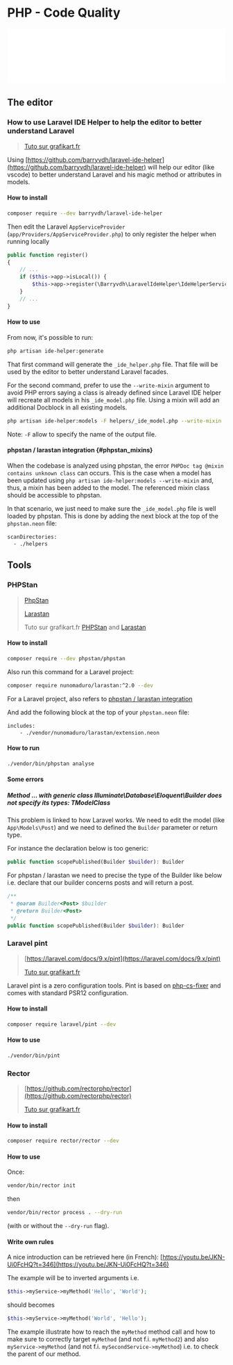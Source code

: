 <!-- This file has been generated by the concat.sh script. -->
<!-- Don't modify this file manually (you'll loose your changes) -->
<!-- but run the tool once more -->
<!-- Last refresh date: Sunday, January 01, 2023, 18:04:45 -->

# PHP - Code Quality

![Banner](./banner.svg)

## The editor

### How to use Laravel IDE Helper to help the editor to better understand Laravel

> [Tuto sur grafikart.fr](https://grafikart.fr/tutoriels/laravel-ide-helper-2040#t83)

Using [https://github.com/barryvdh/laravel-ide-helper](https://github.com/barryvdh/laravel-ide-helper) will help our editor (like vscode) to better understand Laravel and his magic method or attributes in models.

#### How to install

```bash
composer require --dev barryvdh/laravel-ide-helper
```

Then edit the Laravel `AppServiceProvider` (`app/Providers/AppServiceProvider.php`) to only register the helper when running locally

```php
public function register()
{
    // ...
    if ($this->app->isLocal()) {
        $this->app->register(\Barryvdh\LaravelIdeHelper\IdeHelperServiceProvider::class);
    }
    // ...
}
```

#### How to use

From now, it's possible to run:

```bash
php artisan ide-helper:generate
```

That first command will generate the `_ide_helper.php` file. That file will be used by the editor to better understand Laravel facades.

For the second command, prefer to use the `--write-mixin` argument to avoid PHP errors saying a class is already defined since Laravel IDE helper will recreate all models in his `_ide_model.php` file. Using a mixin will add an additional Docblock in all existing models.

```bash
php artisan ide-helper:models -F helpers/_ide_model.php --write-mixin
```

Note: `-F` allow to specify the name of the output file.

#### phpstan / larastan integration {#phpstan_mixins}

When the codebase is analyzed using phpstan, the error `PHPDoc tag @mixin contains unknown class` can occurs. This is the case when a model has been updated using `php artisan ide-helper:models --write-mixin` and, thus, a mixin has been added to the model. The referenced mixin class should be accessible to phpstan.

In that scenario, we just need to make sure the `_ide_model.php` file is well loaded by phpstan. This is done by adding the next block at the top of the `phpstan.neon` file:

```neon
scanDirectories:
  - ./helpers
```

## Tools

### PHPStan

> [PhpStan](https://phpstan.org/user-guide/getting-started)
>
> [Larastan](https://github.com/nunomaduro/larastan)
>
> Tuto sur grafikart.fr [PHPStan](https://grafikart.fr/tutoriels/laravel-ide-helper-2040#t416) and [Larastan](https://grafikart.fr/tutoriels/laravel-ide-helper-2040#t599)

#### How to install

```bash
composer require --dev phpstan/phpstan
```

Also run this command for a Laravel project:

```bash
composer require nunomaduro/larastan:^2.0 --dev
```

For a Laravel project, also refers to [phpstan / larastan integration](#phpstan_mixins)


And add the following block at the top of your `phpstan.neon` file:

```neon
includes:
    - ./vendor/nunomaduro/larastan/extension.neon
```

#### How to run

```bash
./vendor/bin/phpstan analyse
```

#### Some errors

##### Method ... with generic class Illuminate\Database\Eloquent\Builder does not specify its types: TModelClass

This problem is linked to how Laravel works. We need to edit the model (like `App\Models\Post`) and we need to defined the `Builder` parameter or return type.

For instance the declaration below is too generic: 

```php
public function scopePublished(Builder $builder): Builder
```

For phpstan / larastan we need to precise the type of the Builder like below i.e. declare that our builder concerns posts and will return a post.

```php
/**
 * @oaram Builder<Post> $builder
 * @return Builder<Post>
 */ 
public function scopePublished(Builder $builder): Builder
```

### Laravel pint

> [https://laravel.com/docs/9.x/pint](https://laravel.com/docs/9.x/pint)
>
> [Tuto sur grafikart.fr](https://grafikart.fr/tutoriels/laravel-ide-helper-2040#t807)

Laravel pint is a zero configuration tools. Pint is based on [php-cs-fixer](https://github.com/PHP-CS-Fixer/PHP-CS-Fixer) and comes with standard PSR12 configuration.

#### How to install

```bash
composer require laravel/pint --dev
```

#### How to use

```bash
./vendor/bin/pint
```

### Rector

> [https://github.com/rectorphp/rector](https://github.com/rectorphp/rector)
>
> [Tuto sur grafikart.fr](https://grafikart.fr/tutoriels/rector-php-refactor-1977)

#### How to install

```bash
composer require rector/rector --dev
```

#### How to use

Once:

```bash
vendor/bin/rector init
```

then

```bash
vendor/bin/rector process . --dry-run
```

(with or without the `--dry-run` flag).

#### Write own rules

A nice introduction can be retrieved here (in French): [https://youtu.be/JKN-Ui0FcHQ?t=346](https://youtu.be/JKN-Ui0FcHQ?t=346)

The example will be to inverted arguments i.e.

```php
$this->myService->myMethod('Hello', 'World');
```

should becomes

```php
$this->myService->myMethod('World', 'Hello');
```

The example illustrate how to reach the `myMethod` method call and how to make sure to correctly target `myMethod` (and not f.i. `myMethod2`) and also `myService->myMethod` (and not f.i. `mySecondService->myMethod`) i.e. to check the parent of our method.
